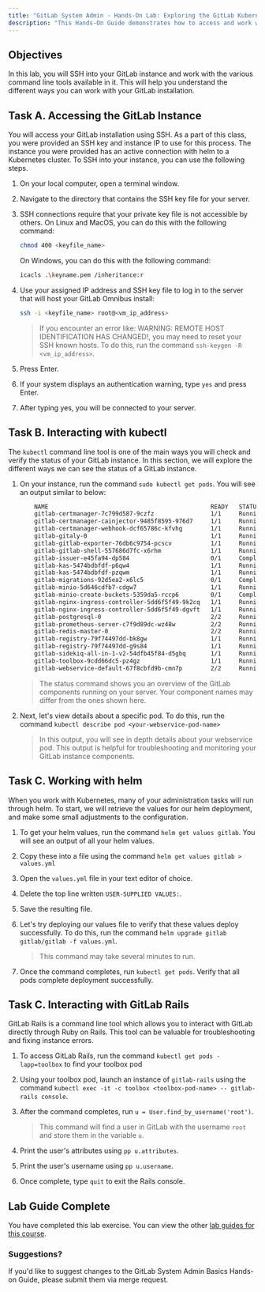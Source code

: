 ```yaml
---
title: "GitLab System Admin - Hands-On Lab: Exploring the GitLab Kubernetes Instance"
description: "This Hands-On Guide demonstrates how to access and work with command line tools in your GitLab Kubernetes instance"
---
```


## Objectives

In this lab, you will SSH into your GitLab instance and work with the various command line tools available in it. This will help you understand the different ways you can work with your GitLab installation.

## Task A. Accessing the GitLab Instance

You will access your GitLab installation using SSH. As a part of this class, you were provided an SSH key and instance IP to use for this process. The instance you were provided has an active connection with helm to a Kubernetes cluster. To SSH into your instance, you can use the following steps.

1. On your local computer, open a terminal window.

1. Navigate to the directory that contains the SSH key file for your server.

1. SSH connections require that your private key file is not accessible by others. On Linux and MacOS, you can do this with the following command:

    ```bash
    chmod 400 <keyfile_name>
    ```

    On Windows, you can do this with the following command:

    ```bash
    icacls .\keyname.pem /inheritance:r
    ```

1. Use your assigned IP address and SSH key file to log in to the server that will host your GitLab Omnibus install:

    ```bash
    ssh -i <keyfile_name> root@<vm_ip_address>
    ```

    > If you encounter an error like: WARNING: REMOTE HOST IDENTIFICATION HAS CHANGED!, you may need to reset your SSH known hosts. To do this, run the command `ssh-keygen -R <vm_ip_address>`.

1. Press Enter.

1. If your system displays an authentication warning, type `yes` and press Enter.

1. After typing yes, you will be connected to your server.

## Task B. Interacting with kubectl

The `kubectl` command line tool is one of the main ways you will check and verify the status of your GitLab instance. In this section, we will explore the different ways we can see the status of a GitLab instance.

1. On your instance, run the command `sudo kubectl get pods`. You will see an output similar to below:

    ```bash
        NAME                                              READY   STATUS      RESTARTS        AGE
        gitlab-certmanager-7c799d587-9czfz                1/1     Running     0               4m5s
        gitlab-certmanager-cainjector-9485f8595-976d7     1/1     Running     0               4m3s
        gitlab-certmanager-webhook-dcf65786c-kfvhg        1/1     Running     0               4m3s
        gitlab-gitaly-0                                   1/1     Running     0               4m3s
        gitlab-gitlab-exporter-76db6c9754-pcscv           1/1     Running     0               4m2s
        gitlab-gitlab-shell-557686d7fc-x6rhm              1/1     Running     0               4m5s
        gitlab-issuer-e45fa94-dp584                       0/1     Completed   0               4m3s
        gitlab-kas-5474bdbfdf-p6qw4                       1/1     Running     4 (2m59s ago)   4m5s
        gitlab-kas-5474bdbfdf-pzqwm                       1/1     Running     4 (2m57s ago)   3m50s
        gitlab-migrations-92d5ea2-x6lc5                   0/1     Completed   1               4m2s
        gitlab-minio-5d646cdfb7-cdgw7                     1/1     Running     0               4m5s
        gitlab-minio-create-buckets-5359da5-rccp6         0/1     Completed   0               4m3s
        gitlab-nginx-ingress-controller-5dd6f5f49-9k2cq   1/1     Running     0               4m5s
        gitlab-nginx-ingress-controller-5dd6f5f49-dgvft   1/1     Running     0               4m3s
        gitlab-postgresql-0                               2/2     Running     0               4m3s
        gitlab-prometheus-server-c7f9d89dc-wz48w          2/2     Running     0               4m5s
        gitlab-redis-master-0                             2/2     Running     0               4m3s
        gitlab-registry-79f74497dd-bk8gw                  1/1     Running     0               4m3s
        gitlab-registry-79f74497dd-g9s84                  1/1     Running     0               3m50s
        gitlab-sidekiq-all-in-1-v2-54dfb45f84-d5gbq       1/1     Running     0               4m2s
        gitlab-toolbox-9cdd66dc5-pz4gz                    1/1     Running     0               4m2s
        gitlab-webservice-default-67f8cbfd9b-cmn7p        2/2     Running     0               4m3s
    ```

    > The status command shows you an overview of the GitLab components running on your server. Your component names may differ from the ones shown here.

1. Next, let's view details about a specific pod. To do this, run the command `kubectl describe pod <your-webservice-pod-name>`

    > In this output, you will see in depth details about your webservice pod. This output is helpful for troubleshooting and monitoring your GitLab instance components.

## Task C. Working with helm

When you work with Kubernetes, many of your administration tasks will run through helm. To start, we will retrieve the values for our helm deployment, and make some small adjustments to the configuration.

1. To get your helm values, run the command `helm get values gitlab`. You will see an output of all your helm values.

1. Copy these into a file using the command `helm get values gitlab > values.yml`

1. Open the `values.yml` file in your text editor of choice.

1. Delete the top line written `USER-SUPPLIED VALUES:`.

1. Save the resulting file.

1. Let's try deploying our values file to verify that these values deploy successfully. To do this, run the command `helm upgrade gitlab gitlab/gitlab -f values.yml`.

    > This command may take several minutes to run.

1. Once the command completes, run `kubectl get pods`. Verify that all pods complete deployment successfully.

## Task C. Interacting with GitLab Rails

GitLab Rails is a command line tool which allows you to interact with GitLab directly through Ruby on Rails. This tool can be valuable for troubleshooting and fixing instance errors.

1. To access GitLab Rails, run the command `kubectl get pods -lapp=toolbox` to find your toolbox pod

1. Using your toolbox pod, launch an instance of `gitlab-rails` using the command `kubectl exec -it -c toolbox <toolbox-pod-name> -- gitlab-rails console`.

1. After the command completes, run `u = User.find_by_username('root')`.

    > This command will find a user in GitLab with the username `root` and store them in the variable `u`.

1. Print the user's attributes using `pp u.attributes`.

1. Print the user's username using `pp u.username`.

1. Once complete, type `quit` to exit the Rails console.

## Lab Guide Complete

You have completed this lab exercise. You can view the other [lab guides for this course](/handbook/customer-success/professional-services-engineering/education-services/ilt-labs/sysadminhandson).

### Suggestions?

If you'd like to suggest changes to the GitLab System Admin Basics Hands-on Guide, please submit them via merge request.
